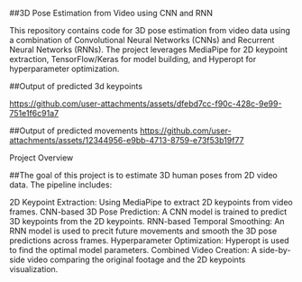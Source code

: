 ##3D Pose Estimation from Video using CNN and RNN

This repository contains code for 3D pose estimation from video data using a combination of Convolutional Neural Networks (CNNs) and Recurrent Neural Networks (RNNs). The project leverages MediaPipe for 2D keypoint extraction, TensorFlow/Keras for model building, and Hyperopt for hyperparameter optimization.

##Output of predicted 3d keypoints 

https://github.com/user-attachments/assets/dfebd7cc-f90c-428c-9e99-751e1f6c91a7



##Output of predicted movements
https://github.com/user-attachments/assets/12344956-e9bb-4713-8759-e73f53b19f77


Project Overview

##The goal of this project is to estimate 3D human poses from 2D video data. The pipeline includes:

2D Keypoint Extraction: Using MediaPipe to extract 2D keypoints from video frames.
CNN-based 3D Pose Prediction: A CNN model is trained to predict 3D keypoints from the 2D keypoints.
RNN-based Temporal Smoothing: An RNN model is used to precit future movements and smooth the 3D pose predictions across frames.
Hyperparameter Optimization: Hyperopt is used to find the optimal model parameters.
Combined Video Creation: A side-by-side video comparing the original footage and the 2D keypoints visualization.

